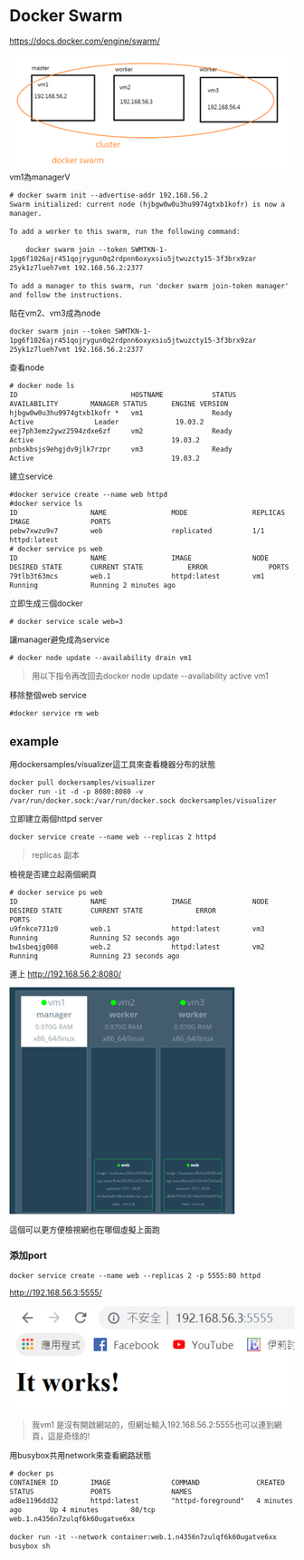 # Docker Swarm
https://docs.docker.com/engine/swarm/

![](image/20191119c.PNG)
vm1為managerV
```
# docker swarm init --advertise-addr 192.168.56.2
Swarm initialized: current node (hjbgw0w0u3hu9974gtxb1kofr) is now a manager.

To add a worker to this swarm, run the following command:

    docker swarm join --token SWMTKN-1-1pg6f1026ajr451qojrygun0q2rdpnn6oxyxsiu5jtwuzcty15-3f3brx9zar     25yk1z7lueh7vmt 192.168.56.2:2377

To add a manager to this swarm, run 'docker swarm join-token manager' and follow the instructions.
```
貼在vm2、vm3成為node
```
docker swarm join --token SWMTKN-1-1pg6f1026ajr451qojrygun0q2rdpnn6oxyxsiu5jtwuzcty15-3f3brx9zar     25yk1z7lueh7vmt 192.168.56.2:2377
```
查看node
```
# docker node ls
ID                            HOSTNAME            STATUS              AVAILABILITY        MANAGER STATUS      ENGINE VERSION
hjbgw0w0u3hu9974gtxb1kofr *   vm1                 Ready               Active               Leader              19.03.2
eej7ph3emz2ywz2594zdxe6zf     vm2                 Ready               Active                                  19.03.2
pnbskbsjs9ehgjdv9jlk7rzpr     vm3                 Ready               Active                                  19.03.2
```
建立service
```
#docker service create --name web httpd
#docker service ls
ID                  NAME                MODE                REPLICAS            IMAGE               PORTS
pebw7xwzu9v7        web                 replicated          1/1                 httpd:latest
# docker service ps web
ID                  NAME                IMAGE               NODE                DESIRED STATE       CURRENT STATE           ERROR               PORTS
79tlb3t63mcs        web.1               httpd:latest        vm1                 Running             Running 2 minutes ago
```
立即生成三個docker 
```
# docker service scale web=3
```
讓manager避免成為service
```
# docker node update --availability drain vm1
```
>用以下指令再改回去docker node update --availability active vm1 

移除整個web service
```
#docker service rm web
```
## example
用dockersamples/visualizer這工具來查看機器分布的狀態
```
docker pull dockersamples/visualizer
docker run -it -d -p 8080:8080 -v /var/run/docker.sock:/var/run/docker.sock dockersamples/visualizer
```
立即建立兩個httpd server
```
docker service create --name web --replicas 2 httpd
```
> replicas 副本

檢視是否建立起兩個網頁
```
# docker service ps web
ID                  NAME                IMAGE               NODE                DESIRED STATE       CURRENT STATE             ERROR               PORTS
u9fnkce731z0        web.1               httpd:latest        vm3                 Running             Running 52 seconds ago         
bw1sbeqjg008        web.2               httpd:latest        vm2                 Running             Running 23 seconds ago 
```

連上 http://192.168.56.2:8080/  

<img src="image/20191119a.PNG" height="400"/>

這個可以更方便檢視網也在哪個虛擬上面跑

### 添加port
```
docker service create --name web --replicas 2 -p 5555:80 httpd
```
http://192.168.56.3:5555/

![](image/20191119b.PNG)
> 我vm1 是沒有開啟網站的，但網址輸入192.168.56.2:5555也可以連到網頁，這是奇怪的!

用busybox共用network來查看網路狀態
```
# docker ps
CONTAINER ID        IMAGE               COMMAND              CREATED             STATUS              PORTS               NAMES
ad8e1196dd32        httpd:latest        "httpd-foreground"   4 minutes ago       Up 4 minutes        80/tcp              web.1.n4356n7zulqf6k60ugatve6xx

docker run -it --network container:web.1.n4356n7zulqf6k60ugatve6xx busybox sh
```

